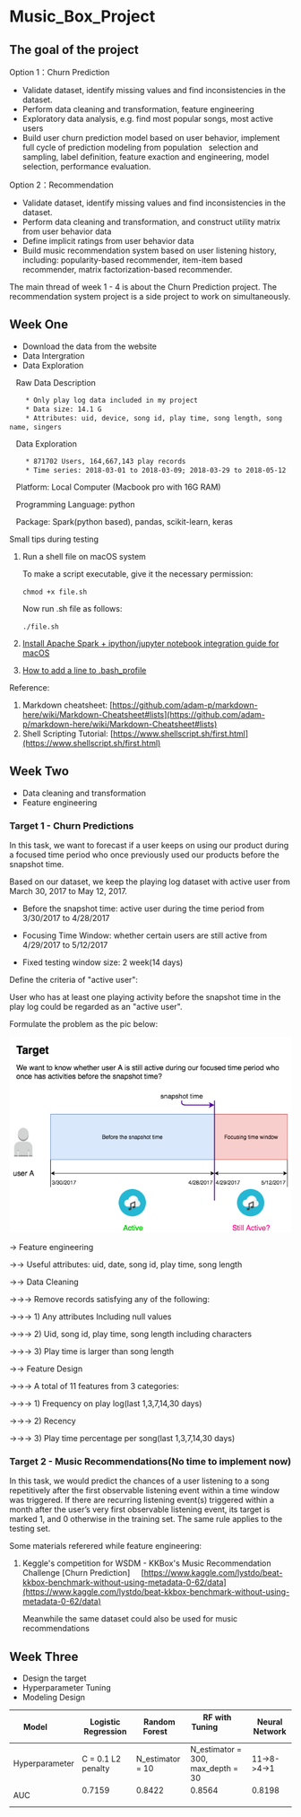 # Music_Box_Project

## The goal of the project

Option 1：Churn Prediction
* Validate dataset, identify missing values and find inconsistencies in the dataset.
* Perform data cleaning and transformation, feature engineering
* Exploratory data analysis, e.g. find most popular songs, most active users
* Build user churn prediction model based on user behavior, implement full cycle of prediction modeling from population   selection and sampling, label definition, feature exaction and engineering, model selection, performance evaluation.


Option 2：Recommendation
* Validate dataset, identify missing values and find inconsistencies in the dataset.
* Perform data cleaning and transformation, and construct utility matrix from user behavior data
* Define implicit ratings from user behavior data
* Build music recommendation system based on user listening history, including: popularity-based recommender, item-item based recommender, matrix factorization-based recommender.

The main thread of week 1 - 4 is about the Churn Prediction project. The recommendation system project is a side project to work on simultaneously.

## Week One

* Download the data from the website
* Data Intergration 
* Data Exploration

    Raw Data Description

        * Only play log data included in my project
        * Data size: 14.1 G
        * Attributes: uid, device, song id, play time, song length, song name, singers

    Data Exploration
    
        * 871702 Users, 164,667,143 play records
        * Time series: 2018-03-01 to 2018-03-09; 2018-03-29 to 2018-05-12

    Platform: Local Computer (Macbook pro with 16G RAM)
    
    Programming Language: python
    
    Package: Spark(python based), pandas, scikit-learn, keras

Small tips during testing

1. Run a shell file on macOS system

    To make a script executable, give it the necessary permission:

    `chmod +x file.sh`

    Now run .sh file as follows:

    `./file.sh`
    
2. [Install Apache Spark + ipython/jupyter notebook integration guide for macOS](https://gist.github.com/ololobus/4c221a0891775eaa86b0)

3. [How to add a line to .bash_profile](https://superuser.com/questions/678113/how-to-add-a-line-to-bash-profile)

Reference:
1. Markdown cheatsheet: [https://github.com/adam-p/markdown-here/wiki/Markdown-Cheatsheet#lists](https://github.com/adam-p/markdown-here/wiki/Markdown-Cheatsheet#lists)
2. Shell Scripting Tutorial: [https://www.shellscript.sh/first.html](https://www.shellscript.sh/first.html)

## Week Two

* Data cleaning and transformation
* Feature engineering

### Target 1 - Churn Predictions

In this task, we want to forecast if a user keeps on using our product during a focused time period who once previously used our products before the snapshot time.

Based on our dataset, we keep the playing log dataset with active user from March 30, 2017 to May 12, 2017.

*  Before the snapshot time: active user during the time period from 3/30/2017 to 4/28/2017

*  Focusing Time Window:  whether certain users are still active from 4/29/2017 to 5/12/2017
    
*  Fixed testing window size: 2 week(14 days)

Define the criteria of "active user":

User who has at least one playing activity before the snapshot time in the play log could be regarded as an "active user".

Formulate the problem as the pic below:

<p align="center">
  <img src="pic/scheme.png" width="550" height="350" />
</p>

-> Feature engineering

->-> Useful attributes: uid, date, song id, play time, song length

->-> Data Cleaning

->->-> Remove records satisfying any of the following:

->->-> 1) Any attributes Including null values

->->-> 2) Uid, song id, play time, song length including characters

->->-> 3) Play time is larger than song length
   
->-> Feature Design



->->-> A total of 11 features from 3 categories:   

->->-> 1) Frequency on play log(last 1,3,7,14,30 days)     
 
->->-> 2) Recency     
 
->->-> 3) Play time percentage per song(last 1,3,7,14,30 days)

### Target 2 - Music Recommendations(No time to implement now)

In this task, we would predict the chances of a user listening to a song repetitively after the first observable listening event within a time window was triggered. If there are recurring listening event(s) triggered within a month after the user’s very first observable listening event, its target is marked 1, and 0 otherwise in the training set. The same rule applies to the testing set.

Some materials referered while feature engineering:

1. Keggle's competition for WSDM - KKBox's Music Recommendation Challenge [Churn Prediction]
    
    [https://www.kaggle.com/lystdo/beat-kkbox-benchmark-without-using-metadata-0-62/data](https://www.kaggle.com/lystdo/beat-kkbox-benchmark-without-using-metadata-0-62/data)
    
    Meanwhile the same dataset could also be used for music recommendations

## Week Three

* Design the target
* Hyperparameter Tuning
* Modeling Design

| Model          | Logistic Regression | Random Forest      | RF with Tuning                    | Neural Network |
| -------------- | ------------------- | ------------------ | --------------------------------- | -------------- |
| Hyperparameter | C = 0.1 L2 penalty  | N_estimator = 10   | N_estimator = 300, max_depth = 30 | 11->8->4->1    |                                                          
| AUC            | 0.7159              | 0.8422             | 0.8564                            | 0.8198         |

